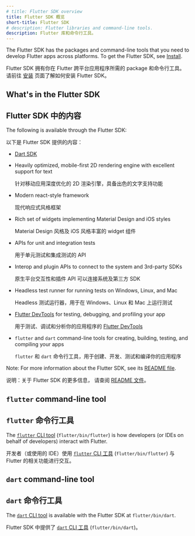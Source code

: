 ```yaml
---
# title: Flutter SDK overview
title: Flutter SDK 概览
short-title: Flutter SDK
# description: Flutter libraries and command-line tools.
description: Flutter 库和命令行工具。
---
```


The Flutter SDK has the packages and command-line tools that you need to develop
Flutter apps across platforms. To get the Flutter SDK, see [Install][].

Flutter SDK 拥有你在 Flutter 跨平台应用程序所需的 package 和命令行工具。
请前往 [安装][Install] 页面了解如何安装 Flutter SDK。

## What's in the Flutter SDK

## Flutter SDK 中的内容

The following is available through the Flutter SDK:

以下是 Flutter SDK 提供的内容：

* [Dart SDK][]
* Heavily optimized, mobile-first 2D rendering engine with
  excellent support for text

  针对移动应用深度优化的 2D 渲染引擎，具备出色的文字支持功能

* Modern react-style framework

  现代响应式风格框架

* Rich set of widgets implementing Material Design and iOS styles

  Material Design 风格及 iOS 风格丰富的 widget 组件

* APIs for unit and integration tests

  用于单元测试和集成测试的 API

* Interop and plugin APIs to connect to the system and 3rd-party SDKs

  原生平台交互性和插件 API 可以连接系统及第三方 SDK 

* Headless test runner for running tests on Windows, Linux, and Mac

  Headless 测试运行器，用于在 Windows、Linux 和 Mac 上运行测试

* [Flutter DevTools][] for testing, debugging, and profiling your app

  用于测试、调试和分析你的应用程序的 [Flutter DevTools][]

* `flutter` and `dart` command-line tools for creating, building, testing,
  and compiling your apps

  `flutter` 和 `dart` 命令行工具，用于创建、开发、测试和编译你的应用程序

Note: For more information about the Flutter SDK, see its
[README file][].

说明：关于 Flutter SDK 的更多信息，
请查阅 [README 文件][README file]。

## `flutter` command-line tool

## `flutter` 命令行工具

The [`flutter` CLI tool][] (`flutter/bin/flutter`) is how developers
(or IDEs on behalf of developers) interact with Flutter.

开发者（或使用的 IDE）使用 [`flutter` CLI 工具][`flutter` CLI tool] (`flutter/bin/flutter`)
与 Flutter 的相关功能进行交互。

## `dart` command-line tool

## `dart` 命令行工具

The [`dart` CLI tool][] is available with the Flutter SDK at `flutter/bin/dart`.

Flutter SDK 中提供了 [`dart` CLI 工具][`dart` CLI tool] (`flutter/bin/dart`)。

[Flutter DevTools]: /tools/devtools
[Dart SDK]: {{site.dart-site}}/tools/sdk
[`dart` CLI tool]: {{site.dart-site}}/tools/dart-tool
[`flutter` CLI tool]: /reference/flutter-cli
[Install]: /get-started/install
[README file]: {{site.repo.flutter}}/blob/master/README.md
